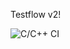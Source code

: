 Testflow v2!


![C/C++ CI](https://github.com/ya2019tester/actions/workflows/C/C++%20CI/badge.svg?branch=master)